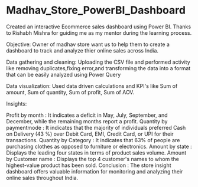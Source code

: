 # Madhav_Store_PowerBI_Dashboard
Created an interactive Ecommerce sales dashboard using Power BI. Thanks to Rishabh Mishra for guiding me as my mentor during the learning process.

Objective: Owner of madhav store want us to help them to create a dashboard to track and analyze thier online sales across India.

Data gathering and cleaning: Uploading the CSV file and performed activity like removing duplicates,fixing error,and transforming the data into a format that can be easily analyzed using Power Query

Data visualization: Used data driven calculations and KPI's like Sum of amount, Sum of quantity, Sum of profit, Sum of AOV.

Insights:

Profit by month : It indicates a deficit in May, July, September, and December, while the remaining months report a profit.
Quantity by paymentmode : It indicates that the majority of individuals preferred Cash on Delivery (43 %) over Debit Card, EMI, Credit Card, or UPI for their transactions.
Quantity by Category : It indicates that 63% of people are purchasing clothes as opposed to furniture or electronics.
Amount by state : Displays the leading four states in terms of product sales volume.
Amount by Customer name : Displays the top 4 customer's names to whom the highest-value product has been sold.
Conclusion : The store insight dashboard offers valuable information for monitoring and analyzing their online sales throughout India.
